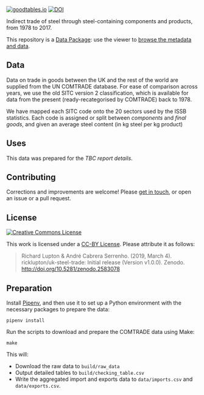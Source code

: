 [![goodtables.io](https://goodtables.io/badge/github/ricklupton/uk-steel-trade.svg)](https://goodtables.io/github/ricklupton/uk-steel-trade)
[![DOI](https://zenodo.org/badge/DOI/10.5281/zenodo.2583077.svg)](https://doi.org/10.5281/zenodo.2583077)

Indirect trade of steel through steel-containing components and products, from
1978 to 2017.

This repository is a [Data Package](https://frictionlessdata.io/data-packages/):
use the viewer to [browse the metadata and
data](https://data.okfn.org/tools/view?url=https%3A%2F%2Fgithub.com%2Fricklupton%2Fuk-steel-trade).

## Data

Data on trade in goods between the UK and the rest of the world are supplied
from the UN COMTRADE database. For ease of comparison across years, we use the
old SITC version 2 classification, which is available for data from the present
(ready-recategorised by COMTRADE) back to 1978.

We have mapped each SITC code onto the 20 sectors used by the ISSB statistics.
Each code is assigned or split between *components* and *final goods*, and given
an average steel content (in kg steel per kg product)

## Uses

This data was prepared for the *TBC report details*.

## Contributing

Corrections and improvements are welcome! Please [get in
touch](https://ricklupton.name), or open an issue or a pull request.

## License

[![Creative Commons License](https://i.creativecommons.org/l/by/4.0/88x31.png)](http://creativecommons.org/licenses/by/4.0)

This work is licensed under a [CC-BY
License](http://creativecommons.org/licenses/by/4.0/). Please attribute it as follows:

> Richard Lupton & André Cabrera Serrenho. (2019, March 4). ricklupton/uk-steel-trade: Initial release (Version v1.0.0). Zenodo. http://doi.org/10.5281/zenodo.2583078

## Preparation

Install [Pipenv](https://pipenv.readthedocs.io/en/latest/), and then use it to
set up a Python environment with the necessary packages to prepare the data:

```
pipenv install
```

Run the scripts to download and prepare the COMTRADE data using Make:

```
make
```

This will:
- Download the raw data to `build/raw_data`
- Output detailed tables to `build/checking_table.csv`
- Write the aggregated import and exports data to `data/imports.csv` and
  `data/exports.csv`.
